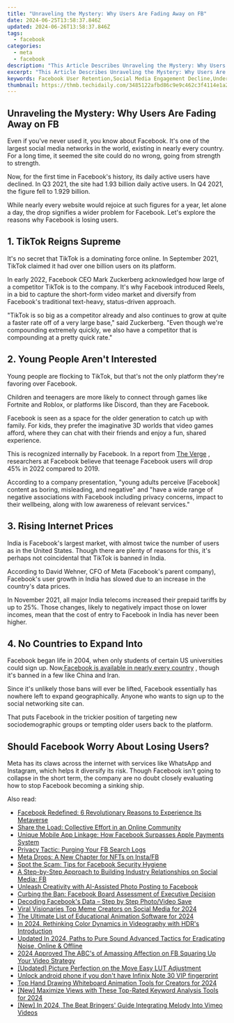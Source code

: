 ```yaml
---
title: "Unraveling the Mystery: Why Users Are Fading Away on FB"
date: 2024-06-25T13:58:37.846Z
updated: 2024-06-26T13:58:37.846Z
tags:
  - facebook
categories:
  - meta
  - facebook
description: "This Article Describes Unraveling the Mystery: Why Users Are Fading Away on FB"
excerpt: "This Article Describes Unraveling the Mystery: Why Users Are Fading Away on FB"
keywords: Facebook User Retention,Social Media Engagement Decline,Understanding FB Exits,Reducing Social Shunning,Enhancing User Interaction,Increasing Facebook Staying Power,Preventing User Dropout on FB
thumbnail: https://thmb.techidaily.com/3485122afbd86c9e9c462c3f4114e1a2939bb988f69531afc473f2a12af7b022.jpg
---
```


## Unraveling the Mystery: Why Users Are Fading Away on FB

 Even if you've never used it, you know about Facebook. It's one of the largest social media networks in the world, existing in nearly every country. For a long time, it seemed the site could do no wrong, going from strength to strength.

 Now, for the first time in Facebook's history, its daily active users have declined. In Q3 2021, the site had 1.93 billion daily active users. In Q4 2021, the figure fell to 1.929 billion.

 While nearly every website would rejoice at such figures for a year, let alone a day, the drop signifies a wider problem for Facebook. Let's explore the reasons why Facebook is losing users.

## 1\. TikTok Reigns Supreme

 It's no secret that TikTok is a dominating force online. In September 2021, TikTok claimed it had over one billion users on its platform.

 In early 2022, Facebook CEO Mark Zuckerberg acknowledged how large of a competitor TikTok is to the company. It's why Facebook introduced Reels, in a bid to capture the short-form video market and diversify from Facebook's traditional text-heavy, status-driven approach.

 "TikTok is so big as a competitor already and also continues to grow at quite a faster rate off of a very large base," said Zuckerberg. "Even though we're compounding extremely quickly, we also have a competitor that is compounding at a pretty quick rate."

## 2\. Young People Aren't Interested

 Young people are flocking to TikTok, but that's not the only platform they're favoring over Facebook.

 Children and teenagers are more likely to connect through games like Fortnite and Roblox, or platforms like Discord, than they are Facebook.

 Facebook is seen as a space for the older generation to catch up with family. For kids, they prefer the imaginative 3D worlds that video games afford, where they can chat with their friends and enjoy a fun, shared experience.

 This is recognized internally by Facebook. In a report from [The Verge](https://www.theverge.com/22743744/facebook-teen-usage-decline-frances-haugen-leaks) , researchers at Facebook believe that teenage Facebook users will drop 45% in 2022 compared to 2019.

 According to a company presentation, "young adults perceive \[Facebook\] content as boring, misleading, and negative" and "have a wide range of negative associations with Facebook including privacy concerns, impact to their wellbeing, along with low awareness of relevant services."

## 3\. Rising Internet Prices

 India is Facebook's largest market, with almost twice the number of users as in the United States. Though there are plenty of reasons for this, it's perhaps not coincidental that TikTok is banned in India.

 According to David Wehner, CFO of Meta (Facebook's parent company), Facebook's user growth in India has slowed due to an increase in the country's data prices.

 In November 2021, all major India telecoms increased their prepaid tariffs by up to 25%. Those changes, likely to negatively impact those on lower incomes, mean that the cost of entry to Facebook in India has never been higher.

## 4\. No Countries to Expand Into

 Facebook began life in 2004, when only students of certain US universities could sign up. Now,[Facebook is available in nearly every country](https://www.makeuseof.com/countries-that-ban-facebook/) , though it's banned in a few like China and Iran.

 Since it's unlikely those bans will ever be lifted, Facebook essentially has nowhere left to expand geographically. Anyone who wants to sign up to the social networking site can.

 That puts Facebook in the trickier position of targeting new sociodemographic groups or tempting older users back to the platform.

## Should Facebook Worry About Losing Users?

 Meta has its claws across the internet with services like WhatsApp and Instagram, which helps it diversify its risk. Though Facebook isn't going to collapse in the short term, the company are no doubt closely evaluating how to stop Facebook becoming a sinking ship.


<ins class="adsbygoogle"
     style="display:block"
     data-ad-format="autorelaxed"
     data-ad-client="ca-pub-7571918770474297"
     data-ad-slot="1223367746"></ins>



<ins class="adsbygoogle"
     style="display:block"
     data-ad-client="ca-pub-7571918770474297"
     data-ad-slot="8358498916"
     data-ad-format="auto"
     data-full-width-responsive="true"></ins>

<span class="atpl-alsoreadstyle">Also read:</span>
<div><ul>
<li><a href="https://facebook.techidaily.com/facebook-redefined-6-revolutionary-reasons-to-experience-its-metaverse/"><u>Facebook Redefined: 6 Revolutionary Reasons to Experience Its Metaverse</u></a></li>
<li><a href="https://facebook.techidaily.com/share-the-load-collective-effort-in-an-online-community/"><u>Share the Load: Collective Effort in an Online Community</u></a></li>
<li><a href="https://facebook.techidaily.com/unique-mobile-app-linkage-how-facebook-surpasses-apple-payments-system/"><u>Unique Mobile App Linkage: How Facebook Surpasses Apple Payments System</u></a></li>
<li><a href="https://facebook.techidaily.com/privacy-tactic-purging-your-fb-search-logs/"><u>Privacy Tactic: Purging Your FB Search Logs</u></a></li>
<li><a href="https://facebook.techidaily.com/meta-drops-a-new-chapter-for-nfts-on-instafb/"><u>Meta Drops: A New Chapter for NFTs on Insta/FB</u></a></li>
<li><a href="https://facebook.techidaily.com/spot-the-scam-tips-for-facebook-security-hygiene/"><u>Spot the Scam: Tips for Facebook Security Hygiene</u></a></li>
<li><a href="https://facebook.techidaily.com/a-step-by-step-approach-to-building-industry-relationships-on-social-media-fb/"><u>A Step-by-Step Approach to Building Industry Relationships on Social Media: FB</u></a></li>
<li><a href="https://facebook.techidaily.com/unleash-creativity-with-ai-assisted-photo-posting-to-facebook/"><u>Unleash Creativity with AI-Assisted Photo Posting to Facebook</u></a></li>
<li><a href="https://facebook.techidaily.com/1719151213607-curbing-the-ban-facebook-board-assessment-of-executive-decision/"><u>Curbing the Ban: Facebook Board Assessment of Executive Decision</u></a></li>
<li><a href="https://facebook.techidaily.com/decoding-facebooks-data-step-by-step-photovideo-save/"><u>Decoding Facebook's Data – Step by Step Photo/Video Save</u></a></li>
<li><a href="https://twitter-videos.techidaily.com/viral-visionaries-top-meme-creators-on-social-media-for-2024/"><u>Viral Visionaries  Top Meme Creators on Social Media for 2024</u></a></li>
<li><a href="https://smart-video-editing.techidaily.com/the-ultimate-list-of-educational-animation-software-for-2024/"><u>The Ultimate List of Educational Animation Software for 2024</u></a></li>
<li><a href="https://extra-approaches.techidaily.com/in-2024-rethinking-color-dynamics-in-videography-with-hdrs-introduction/"><u>In 2024, Rethinking Color Dynamics in Videography with HDR's Introduction</u></a></li>
<li><a href="https://audio-shaping.techidaily.com/updated-in-2024-paths-to-pure-sound-advanced-tactics-for-eradicating-noise-online-and-offline/"><u>Updated In 2024, Paths to Pure Sound Advanced Tactics for Eradicating Noise, Online & Offline</u></a></li>
<li><a href="https://facebook-video-content.techidaily.com/2024-approved-the-abcs-of-amassing-affection-on-fb-squaring-up-your-video-strategy/"><u>2024 Approved  The ABC's of Amassing Affection on FB  Squaring Up Your Video Strategy</u></a></li>
<li><a href="https://extra-skills.techidaily.com/updated-picture-perfection-on-the-move-easy-lut-adjustment/"><u>[Updated] Picture Perfection on the Move  Easy LUT Adjustment</u></a></li>
<li><a href="https://techidaily.com/unlock-android-phone-if-you-don-t-have-infinix-note-30-vip-fingerprint-by-drfone-android-unlock-android-unlock/"><u>Unlock android phone if you don't have Infinix Note 30 VIP fingerprint</u></a></li>
<li><a href="https://video-content-creator.techidaily.com/top-hand-drawing-whiteboard-animation-tools-for-creators-for-2024/"><u>Top Hand Drawing Whiteboard Animation Tools for Creators for 2024</u></a></li>
<li><a href="https://youtube-web.techidaily.com/aximize-views-with-these-top-rated-keyword-analysis-tools-for-2024/"><u>[New] Maximize Views with These Top-Rated Keyword Analysis Tools for 2024</u></a></li>
<li><a href="https://vimeo-videos.techidaily.com/new-in-2024-the-beat-bringers-guide-integrating-melody-into-vimeo-videos/"><u>[New] In 2024, The Beat Bringers' Guide  Integrating Melody Into Vimeo Videos</u></a></li>
</ul></div>

